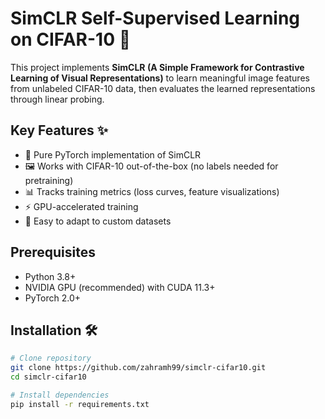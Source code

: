 # SimCLR Self-Supervised Learning on CIFAR-10 🌅

This project implements **SimCLR (A Simple Framework for Contrastive Learning of Visual Representations)** to learn meaningful image features from unlabeled CIFAR-10 data, then evaluates the learned representations through linear probing.

## Key Features ✨
- 🧠 Pure PyTorch implementation of SimCLR
- 🖼️ Works with CIFAR-10 out-of-the-box (no labels needed for pretraining)
- 📊 Tracks training metrics (loss curves, feature visualizations)
- ⚡ GPU-accelerated training
- 🔄 Easy to adapt to custom datasets

## Prerequisites
- Python 3.8+
- NVIDIA GPU (recommended) with CUDA 11.3+
- PyTorch 2.0+

## Installation 🛠️
```bash
# Clone repository
git clone https://github.com/zahramh99/simclr-cifar10.git
cd simclr-cifar10

# Install dependencies
pip install -r requirements.txt
